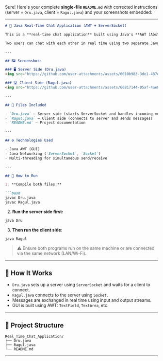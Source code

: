 Sure! Here's your complete **single-file `README.md`** with corrected instructions (server = `Dru.java`, client = `Ragul.java`) and your screenshots embedded:

---

````markdown
# 💬 Java Real-Time Chat Application (AWT + ServerSocket)

This is a **real-time chat application** built using Java's **AWT (Abstract Window Toolkit)** for GUI and **ServerSocket/Socket** for client-server communication.

Two users can chat with each other in real time using two separate Java programs: one acts as the **server** and the other as the **client**.

---

## 🖼️ Screenshots

### 🖥️ Server Side (Dru.java)
<img src="https://github.com/user-attachments/assets/6010b983-3de1-487d-a3d7-60c19259fd1c" width="500"/>

### 💻 Client Side (Ragul.java)
<img src="https://github.com/user-attachments/assets/66817144-05af-4ae8-8e96-15d6b51f58c7" width="500"/>

---

## 📁 Files Included

- `Dru.java` – Server side (starts ServerSocket and handles incoming messages)
- `Ragul.java` – Client side (connects to server and sends messages)
- `README.md` – Project documentation

---

## ⚙️ Technologies Used

- Java AWT (GUI)
- Java Networking (`ServerSocket`, `Socket`)
- Multi-threading for simultaneous send/receive

---

## 🚀 How to Run

1. **Compile both files:**

```bash
javac Dru.java
javac Ragul.java
````

2. **Run the server side first:**

```bash
java Dru
```

3. **Then run the client side:**

```bash
java Ragul
```

> ⚠️ Ensure both programs run on the same machine or are connected via the same network (LAN/Wi-Fi).

---

## 🧠 How It Works

* `Dru.java` sets up a server using `ServerSocket` and waits for a client to connect.
* `Ragul.java` connects to the server using `Socket`.
* Messages are exchanged in real time using input and output streams.
* GUI is built using AWT: `TextField`, `TextArea`, etc.

---

## 📂 Project Structure

```
Real_Time_Chat_Application/
├── Dru.java
├── Ragul.java
└── README.md
```

---
